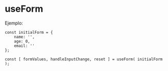 # useForm

Ejemplo:

    const initialForm = {
        name: '',
        age: 0,
        email: ''
    };
    
    const [ formValues, handleInputChange, reset ] = useForm( initialForm );
